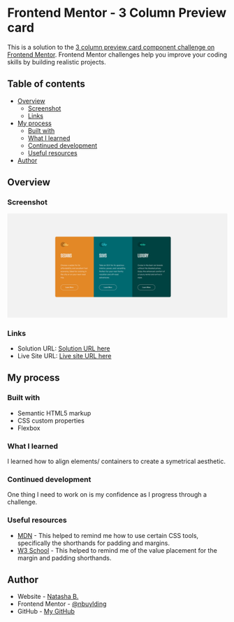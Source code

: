 # Frontend Mentor - 3 Column Preview card

This is a solution to the [3 column preview card component challenge on Frontend Mentor](https://www.frontendmentor.io/solutions/3column-preview-card-component-X0LXV4fQo4). Frontend Mentor challenges help you improve your coding skills by building realistic projects. 

## Table of contents

- [Overview](#overview)
  - [Screenshot](#screenshot)
  - [Links](#links)
- [My process](#my-process)
  - [Built with](#built-with)
  - [What I learned](#what-i-learned)
  - [Continued development](#continued-development)
  - [Useful resources](#useful-resources)
- [Author](#author)


## Overview

### Screenshot

![](./Screenshot%20(13).png)


### Links

- Solution URL: [Solution URL here](https://www.frontendmentor.io/solutions/3column-preview-card-component-X0LXV4fQo4)
- Live Site URL: [Live site URL here](https://nbuylding.github.io/3-column-preview-card/)

## My process

### Built with

- Semantic HTML5 markup
- CSS custom properties
- Flexbox

### What I learned

I learned how to align elements/ containers to create a symetrical aesthetic.


### Continued development

One thing I need to work on is my confidence as I progress through a challenge. 

### Useful resources

- [MDN](https://developer.mozilla.org/en-US/) - This helped to remind me how to use certain CSS tools, specifically the shorthands for padding and margins.
- [W3 School](https://www.w3schools.com/) - This helped to remind me of the value placement for the margin and padding shorthands.

## Author

- Website - [Natasha B.](https://www.natashabuylding.com)
- Frontend Mentor - [@nbuylding](https://www.frontendmentor.io/profile/nbuylding)
- GitHub - [My GitHub](https://github.com/nbuylding)
